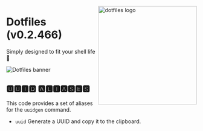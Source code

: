 <!-- markdownlint-disable MD033 MD041 -->

<img src="https://kura.pro/dotfiles/v2/images/logos/dotfiles.svg"
alt="dotfiles logo" width="261" align="right" />

<!-- markdownlint-enable MD033 MD041 -->

# Dotfiles (v0.2.466)

Simply designed to fit your shell life 🐚

![Dotfiles banner][banner]

## 🆄🆄🅸🅳 🅰🅻🅸🅰🆂🅴🆂

This code provides a set of aliases for the `uuidgen` command.

- `uuid` Generate a UUID and copy it to the clipboard.

[banner]: https://kura.pro/dotfiles/v2/images/titles/title-dotfiles.svg
